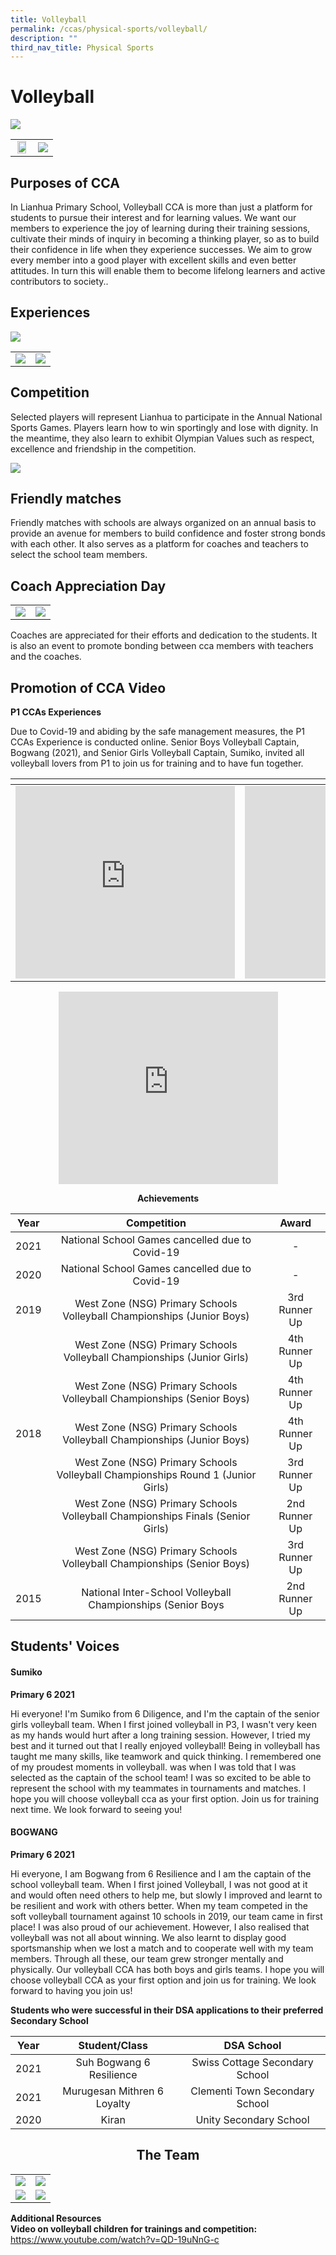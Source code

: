 ```yaml
---
title: Volleyball
permalink: /ccas/physical-sports/volleyball/
description: ""
third_nav_title: Physical Sports
---
```

# Volleyball

![](/images/CCAs/Volleyball/Training%20Pic%202.jpg)

|   |   |
|:-:|:-:|
|  <img src="/images/CCAs/Volleyball/Training%20Pic%207.jpg" style="width:85%"> |  ![](/images/CCAs/Volleyball/Training%20Pic%206.jpg) |

## Purposes of CCA


In Lianhua Primary School, Volleyball CCA is more than just a platform for students to pursue their interest and for learning values. We want our members to experience the joy of learning during their training sessions, cultivate their minds of inquiry in becoming a thinking player, so as to build their confidence in life when they experience successes. We aim to grow every member into a good player with excellent skills and even better attitudes. In turn this will enable them to become lifelong learners and active contributors to society..

## Experiences

![](/images/CCAs/Volleyball/Competition%20Pic%201%20VB%20boys%20LHPS%20vs%20AIPS%202021.jpg)

|   |   |
|:-:|:-:|
| ![](/images/CCAs/Volleyball/Competition%20Pic%206.jpeg)  |   ![](/images/CCAs/Volleyball/Competition%20Pic%207.jpeg)  |

## Competition

Selected players will represent Lianhua to participate in the Annual National Sports Games. Players learn how to win sportingly and lose with dignity. In the meantime, they also learn to exhibit Olympian Values such as respect, excellence and friendship in the competition.

![](/images/CCAs/Volleyball/Competition%20Pic2%20VB%20boys%20LHPS%20vs%20AIPS%202021.jpg)

## Friendly matches

Friendly matches with schools are always organized on an annual basis to provide an avenue for members to build confidence and foster strong bonds with each other. It also serves as a platform for coaches and teachers to select the school team members.

## Coach Appreciation Day

|   |   |
|:-:|:-:|
|  ![](/images/CCAs/Volleyball/2019%20Coach%20Appreciation%20Day%20Pic%201.jpeg)  |   ![](/images/CCAs/Volleyball/2019%20Coach%20Appreciation%20Day%20Pic%202.jpeg)  |

Coaches are appreciated for their efforts and dedication to the students. It is also an event to promote bonding between cca members with teachers and the coaches.

## Promotion of CCA Video

**P1 CCAs Experiences**  

Due to Covid-19 and abiding by the safe management measures, the P1 CCAs Experience is conducted online. Senior Boys Volleyball Captain, Bogwang (2021), and Senior Girls Volleyball Captain, Sumiko, invited all volleyball lovers from P1 to join us for training and to have fun together.

<table>
<thead>
  <tr>
    <th></th>
    <th></th>
  </tr>
</thead>
<tbody>
  <tr>
    <td><iframe width="351" height="308" src="https://www.youtube.com/embed/r2-tQxU3d4E" title="VB girls P1 orientation" frameborder="0" allow="accelerometer; autoplay; clipboard-write; encrypted-media; gyroscope; picture-in-picture" allowfullscreen></iframe></td>
    <td><iframe width="351" height="308" src="https://www.youtube.com/embed/cipAfEK0bcw" title="VB boys P1 orientation" frameborder="0" allow="accelerometer; autoplay; clipboard-write; encrypted-media; gyroscope; picture-in-picture" allowfullscreen></iframe></td>
  </tr>
</tbody>
</table>

<center><iframe width="351" height="308" src="https://www.youtube.com/embed/t705jSBk2rY" title="KIDS PLAY VOLLEYBALL !  Beautiful Volleyball Videos HD" frameborder="0" allow="accelerometer; autoplay; clipboard-write; encrypted-media; gyroscope; picture-in-picture" allowfullscreen></iframe></center>

**<center>Achievements</center>**


| Year |                Competition               |     Award     |
|:----:|:-------------------:|:-------------:|
| 2021 |                 National School Games cancelled due to Covid-19                 |       -       |
| 2020 |                 National School Games cancelled due to Covid-19                 |       -       |
| 2019 |      West Zone (NSG) Primary Schools Volleyball Championships (Junior Boys)     | 3rd Runner Up |
|      |     West Zone (NSG) Primary Schools Volleyball Championships (Junior Girls)     | 4th Runner Up |
|      |      West Zone (NSG) Primary Schools Volleyball Championships (Senior Boys)     | 4th Runner Up |
| 2018 |      West Zone (NSG) Primary Schools Volleyball Championships (Junior Boys)     | 4th Runner Up |
|      | West Zone (NSG) Primary Schools Volleyball Championships Round 1 (Junior Girls) | 3rd Runner Up |
|      |  West Zone (NSG) Primary Schools Volleyball Championships Finals (Senior Girls) | 2nd Runner Up |
|      |      West Zone (NSG) Primary Schools Volleyball Championships (Senior Boys)     | 3rd Runner Up |
| 2015 |           National Inter-School Volleyball Championships (Senior Boys           | 2nd Runner Up |


## Students' Voices

#### Sumiko

**Primary 6 2021**

Hi everyone! I'm Sumiko from 6 Diligence, and I'm the captain of the senior girls volleyball team. When I first joined volleyball in P3, I wasn't very keen as my hands would hurt after a long training session. However, I tried my best and it turned out that I really enjoyed volleyball! Being in volleyball has taught me many skills, like teamwork and quick thinking. I remembered one of my proudest moments in volleyball. was when I was told that I was selected as the captain of the school team! I was so excited to be able to represent the school with my teammates in tournaments and matches. I hope you will choose volleyball cca as your first option. Join us for training next time. We look forward to seeing you!

  

#### BOGWANG

**Primary 6 2021**

Hi everyone, I am Bogwang from 6 Resilience and I am the captain of the school volleyball team. When I first joined Volleyball, I was not good at it and would often need others to help me, but slowly I improved and learnt to be resilient and work with others better. When my team competed in the soft volleyball tournament against 10 schools in 2019, our team came in first place! I was also proud of our achievement. However, I also realised that volleyball was not all about winning. We also learnt to display good sportsmanship when we lost a match and to cooperate well with my team members. Through all these, our team grew stronger mentally and physically. Our volleyball CCA has both boys and girls teams. I hope you will choose volleyball CCA as your first option and join us for training. We look forward to having you join us!

**Students who were successful in their DSA applications to their preferred Secondary School**

| Year |        Student/Class        |           DSA School           |
|:----:|:---------------------------:|:------------------------------:|
| 2021 |   Suh Bogwang 6 Resilience  | Swiss Cottage Secondary School |
| 2021 | Murugesan Mithren 6 Loyalty | Clementi Town Secondary School |
| 2020 |            Kiran            |     Unity Secondary School     |

## <center>The Team</center>

|   |   |
|:-:|:-:|
| ![](/images/CCAs/Volleyball/Mr%20Foo%20Zhi%20Bao%20Jonathan.jpg)  |  ![](/images/CCAs/Volleyball/Mr%20Ramadhan%20Bin%20Omar.jpg) |
| ![](/images/CCAs/Volleyball/Ms%20Shafira%20Binte%20Zainal.jpg)  | ![](/images/CCAs/Volleyball/Mr%20Wong%20Jinxing%20Dennis.jpg)  |


**Additional Resources**   
**Video on volleyball children for trainings and competition:**   
<a href="https://www.youtube.com/watch?v=QD-19uNnG-c" target="_blank">https://www.youtube.com/watch?v=QD-19uNnG-c</a>